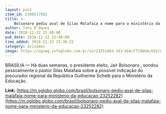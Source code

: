 ```yaml
---
layout: post
item_id: 2396517582
title: >-
    Bolsonaro pediu aval de Silas Malafaia a nome para o ministério da Educação
author: Tatu D'Oquei
date: 2018-11-22 15:48:00
pub_date: 2018-11-22 15:48:00
time_added: 2018-11-22 23:36:22
category: avisamos
image: https://ogimg.infoglobo.com.br/in/23251464-143-6bb/FT1086A/652/O-procurador-da-Republica-Guilherme-Schelb-cotado-para-o-Ministerio-da-Educacao-de-Bolsonaro.jpg
---
```


BRASÍLIA — Há duas semanas, o presidente eleito, Jair Bolsonaro , sondou pessoalmente o pastor Silas Malafaia sobre a possível indicação do procurador regional da República Guilherme Schelb para o Ministério da Educação.

**Link:** [https://m.oglobo.globo.com/brasil/bolsonaro-pediu-aval-de-silas-malafaia-nome-para-ministerio-da-educacao-23252282](https://m.oglobo.globo.com/brasil/bolsonaro-pediu-aval-de-silas-malafaia-nome-para-ministerio-da-educacao-23252282)


